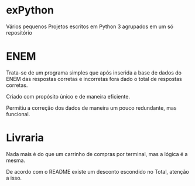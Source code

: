 # exPython
Vários pequenos Projetos escritos em Python 3 agrupados em um só repositório

<h1>ENEM</h1>
Trata-se de um programa simples que após inserida a base de dados do ENEM das respostas corretas e incorretas fora dado o total de respostas corretas.
<p>Criado com propósito único e de maneira eficiente.</p> Permitiu a correção dos dados de maneira um pouco redundante, mas funcional.
<br>
<h1>Livraria</h1>
<p>Nada mais é do que um carrinho de compras por terminal, mas a lógica é a mesma.</p>
<p>De acordo com o README existe um desconto escondido no Total, atenção a isso.</p>
